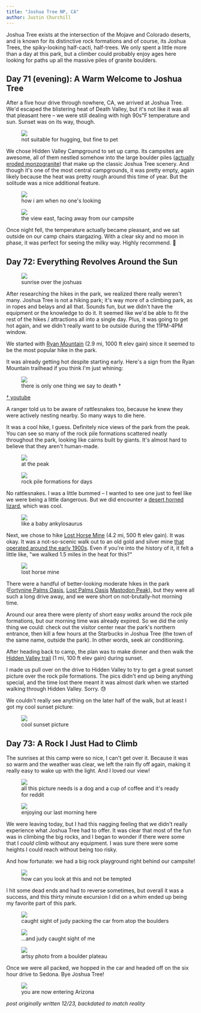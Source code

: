 ```yaml
---
title: "Joshua Tree NP, CA"
author: Justin Churchill
---
```

Joshua Tree exists at the intersection of the Mojave and Colorado deserts, and is known for its distinctive rock formations and of course, its Joshua Trees, the spiky-looking half-cacti, half-trees. We only spent a little more than a day at this park, but a climber could probably enjoy ages here looking for paths up all the massive piles of granite boulders.
<!--end_excerpt-->

## Day 71 (evening): A Warm Welcome to Joshua Tree
<!-- 8/30 -->

After a five hour drive through nowhere, CA, we arrived at Joshua Tree. We'd escaped the blistering heat of Death Valley, but it's not like it was all that pleasant here – we were still dealing with high 90s℉ temperature and sun. Sunset was on its way, though.

<!-- me inspecting a joshua tree -->
<figure>
    <img src="https://lh3.googleusercontent.com/pw/AL9nZEWQztZnx0uB6KmIlf89chM-PL08xqmphxqSG6A9WT0fcOEq_G0kTUaPPO33kHzGCV-a9nDeXwyY52So2_yhnc6iZznjxMqqJI3ncPNPkSopgXGroeoCdUJrDTwd9HVIaBA0CZsOEDBYaR2PgNCPTMyvbA=w1078-h1436-no?authuser=0">
    <figcaption>not suitable for hugging, but fine to pet</figcaption>
</figure>

We chose Hidden Valley Campground to set up camp. Its campsites are awesome, all of them nestled somehow into the large boulder piles ([actually eroded monzogranite](https://www.nps.gov/jotr/learn/nature/geologicformations.htm)) that make up the classic Joshua Tree scenery. And though it's one of the most central campgrounds, it was pretty empty, again likely because the heat was pretty rough around this time of year. But the solitude was a nice additional feature.

<!-- me monkeying around at camp -->
<figure>
    <img src="https://lh3.googleusercontent.com/pw/AL9nZEXd1t6QO07beS0uG-jGLxBAaE3JW-QPazvkDN0wSV1AIXh5_H_OPJx_xgfleJb6A9sa-jITNDL24NaLAT0mKMPEFwFkiR5W2LWAUQnJ6w2p-QW2gQnQnoZY09wJwxqrRJBMl6d_wFElNgyl0hLg5PZVFA=w1916-h1436-no?authuser=0">
    <figcaption>how i am when no one's looking</figcaption>
</figure>

<!-- sunset view from campsite -->
<figure>
    <img src="https://lh3.googleusercontent.com/pw/AL9nZEVJneAfBt1MyoLFNYLr7ptdhPU3uGiWw6U9GVaFIBsrxDsYHYHNIIJoBUE1pOImVynluLDLukTSoHLFU4y4tjnFAJJKFNwUOPCYC-JZCOqiyj85VEq6yHi1xz7vBbIMf5OHoYnf8wRmeFD4vg2CGGo08A=w1916-h1436-no?authuser=0">
    <figcaption>the view east, facing away from our campsite</figcaption>
</figure>

Once night fell, the temperature actually became pleasant, and we sat outside on our camp chairs stargazing. With a clear sky and no moon in phase, it was perfect for seeing the milky way. Highly recommend. 🌌

## Day 72: Everything Revolves Around the Sun
<!-- 8/31 -->

<!-- sunrise view from campsite -->
<figure>
    <img src="https://lh3.googleusercontent.com/pw/AL9nZEWO4spPRFcPje8GZTuulWwKnX6kRxjPBtROAzQ9lEUC2YsFWVkqlwnqshWagBiUi0lLRBJiKjo6IYPp97rhMDqjR1KFgh7Ti96PFMe2BJLYnjwZn_XL3R3p8HVICKsdz6uD2sgRKIMWU7WpXCwUj06a0Q=w1916-h1436-no?authuser=0">
    <figcaption>sunrise over the joshuas</figcaption>
</figure>

After researching the hikes in the park, we realized there really weren't many. Joshua Tree is not a hiking park; it's way more of a climbing park, as in ropes and belays and all that. Sounds fun, but we didn't have the equipment or the knowledge to do it. It seemed like we'd be able to fit the rest of the hikes / attractions all into a single day. Plus, it was going to get hot again, and we didn't really want to be outside during the 11PM-4PM window.

We started with [Ryan Mountain](https://www.alltrails.com/explore/trail/us/california/ryan-mountain-trail) (2.9 mi, 1000 ft elev gain) since it seemed to be the most popular hike in the park.

It was already getting hot despite starting early. Here's a sign from the Ryan Mountain trailhead if you think I'm just whining:

<!-- do not die today sign -->
<figure>
    <img src="https://lh3.googleusercontent.com/pw/AL9nZEWXk6ofKhqwox5l3XJfLvqCjPA9IlwmfUtAn5R0v4BWMw6VoAk49CJ6jHgSqMUYFy3dEy7ikQpMySxMlvfMG2yV_FS19u5bjnnUdvBtp1RwBUlV-Qd3-7DG_S2pVqmp_TtEYryI_QxJju02oQYSmY2mEw=w1916-h1436-no?authuser=0">
    <figcaption>there is only one thing we say to death †</figcaption>
</figure>

[† youtube](https://youtu.be/BqihaEPq_lY)

A ranger told us to be aware of rattlesnakes too, because he knew they were actively nesting nearby. So many ways to die here.

It was a cool hike, I guess. Definitely nice views of the park from the peak. You can see so many of the rock pile formations scattered neatly throughout the park, looking like cairns built by giants. It's almost hard to believe that they aren't human-made.

<!-- judy posing with ryan mountain sign -->
<figure>
    <img src="https://lh3.googleusercontent.com/pw/AL9nZEUCI4sWybah5EEXjXGPDjkaSDZWuyoNse7QAQapFJZzB3EhcBzhcy2NnrPbqnt9i3674Qg4uj0xnlmtN89IpagCUzU1zmUSmqT6RtT8Wq8cCBE5jA9nxFNMQ7HUhdwtzb_6y8stW0cnsL1AqbtYcfc0yg=w1916-h1436-no?authuser=0">
    <figcaption>at the peak</figcaption>
</figure>

<!-- me with ryan mountain view in the background -->
<figure>
    <img src="https://lh3.googleusercontent.com/pw/AL9nZEXnQP7sj7DNJUzwXtL_8XyKeBMG3DwieEEuAQ_Sfv058ffsgW-cMVzcac72Ckj1GXSmhvQHProTtugrreCvNQfES00URsQJiGxnmwWq3aGrX0nqlBiLwu0-QLv4hvSt8vv9tHC4tX7somwQCRLXIqAHiA=w1916-h1436-no?authuser=0">
    <figcaption>rock pile formations for days</figcaption>
</figure>

No rattlesnakes. I was a little bummed – I wanted to see one just to feel like we were being a little dangerous. But we did encounter a [desert horned lizard](https://en.wikipedia.org/wiki/Desert_horned_lizard), which was cool.

<!-- horned lizard we spotted -->
<figure>
    <img src="https://lh3.googleusercontent.com/pw/AL9nZEXkxvtH7yxxG6WrEKXgO7AAxbGA-1LNtJfCL4UZBMeON7SR1FNzintRc7Knc_3UGovzPKoE2iveU7BWbIidKrN0sY51kPuVp_A8jJ29YlSk3Wqa6sN8pZ-AKieNfMWADTuOgLO6hqSn-Ka2DWT0GuUMag=w1078-h1436-no?authuser=0">
    <figcaption>like a baby ankylosaurus</figcaption>
</figure>

Next, we chose to hike [Lost Horse Mine](https://www.alltrails.com/explore/trail/us/california/lost-horse-mine--2) (4.2 mi, 500 ft elev gain). It was okay. It was a not-so-scenic walk out to an old gold and silver mine [that operated around the early 1900s](https://www.nps.gov/jotr/learn/historyculture/lhmine.htm). Even if you're into the history of it, it felt a little like, "we walked 1.5 miles in the heat for this?"

<!-- lost horse mine -->
<figure>
    <img src="https://lh3.googleusercontent.com/pw/AL9nZEV_WJ1ec5B-ObvcwlP8hkB1ybDn4fTvoQBkb3J3FMMyMX1N_k0VhE0kvH5WEL9-jmK3fhq9X3ZahFXpCc6JkiNc6wM2i4QrK27tk-ENridVJcFYVIH-nhUsc5M8dyUJOIhOsQeYQ__c7ip-8cLe6y2yWA=w1916-h1436-no?authuser=0">
    <figcaption>lost horse mine</figcaption>
</figure>

There were a handful of better-looking moderate hikes in the park ([Fortynine Palms Oasis](https://www.alltrails.com/trail/us/california/fortynine-palms-oasis-trail--2), [Lost Palms Oasis](https://www.alltrails.com/trail/us/california/lost-palms-oasis--4) [Mastodon Peak](https://www.alltrails.com/trail/us/california/mastodon-peak)), but they were all such a long drive away, and we were short on not-brutally-hot morning time.

Around our area there were plenty of short easy _walks_ around the rock pile formations, but our morning time was already expired. So we did the only thing we could: check out the visitor center near the park's northern entrance, then kill a few hours at the Starbucks in Joshua Tree (the town of the same name, outside the park). In other words, seek air conditioning.

After heading back to camp, the plan was to make dinner and then walk the [Hidden Valley trail](https://www.alltrails.com/trail/us/california/hidden-valley--3) (1 mi, 100 ft elev gain) during sunset.

I made us pull over on the drive to Hidden Valley to try to get a great sunset picture over the rock pile formations. The pics didn't end up being anything special, and the time lost there meant it was almost dark when we started walking through Hidden Valley. Sorry. 😓

We couldn't really see anything on the later half of the walk, but at least I got my cool sunset picture:

<!-- sunset with stars from hidden valley -->
<figure>
    <img src="https://lh3.googleusercontent.com/pw/AL9nZEWWgahZ4RrKLoRrdP9eQlXEJHDLzJY59L1qaRsIBZLZJEHSVp3uuPXCX4PsKO8BVaQjVlipkY5k8dRTKK2CdQPQ25LvwWvDOLfU3JhOzzXsmPhCDCMT2wXC7DMIp_Me9aMRnqqisdQLM9TZ29Nb2p0X-Q=w1916-h1436-no?authuser=0">
    <figcaption>cool sunset picture</figcaption>
</figure>

## Day 73: A Rock I Just Had to Climb
<!-- 9/1 -->

The sunrises at this camp were so nice, I can't get over it. Because it was so warm and the weather was clear, we left the rain fly off again, making it really easy to wake up with the light. And I loved our view!

<!-- sunrise again at camp, this time from the inside of the tent -->
<figure>
    <img src="https://lh3.googleusercontent.com/pw/AL9nZEX7ac8eXPCXsJD7ZD8bop6exoWyygqg0CU1tyCCqmYiDHeXBgUardmRRnahZ-7y7s3ZCqHq8OLjamK6pxA_5HuWKq_cPjz_5JMHxr4OJjcH53lQhc1tm1B0sYRZ72esdA58QHrpgcjNvqjAZs0LXdZ3BQ=w1916-h1436-no?authuser=0">
    <figcaption>all this picture needs is a dog and a cup of coffee and it's ready for reddit</figcaption>
</figure>

<!-- selfie with the sunrise -->
<figure>
    <img src="https://lh3.googleusercontent.com/pw/AL9nZEVMDKc1SyCguIDgmMBvg_ixJOrrs5HvAR9cYmN4XvopC3qWOOKzYw9JX_gI9sT4HmapyujkGv1j6VgtS__JJfnNpJI0NSPU4rAEMHxvQdYdtbJjmKi0y68i7PMeMIqvgLu7Xxh9dWtQaSAGLlXO1zEing=w1912-h1436-no?authuser=0">
    <figcaption>enjoying our last morning here</figcaption>
</figure>

We were leaving today, but I had this nagging feeling that we didn't really experience what Joshua Tree had to offer. It was clear that most of the fun was in climbing the big rocks, and I began to wonder if there were some that I _could_ climb without any equipment. I was sure there were some heights I could reach without being too risky.

And how fortunate: we had a big rock playground right behind our campsite!

<!-- boulders I felt like I could climb -->
<figure>
    <img src="https://lh3.googleusercontent.com/pw/AL9nZEV9agGQjXoUFaAeIGv-3ZWb3OcXo7zdwWUfSfHEaS0Gu_nXRNtfwtthT0CBj4m_wCwnfmirFoGCb5t8mxYTTN1LmQiDXNhr1fPSB1WE-Lp89uI5O59KIOBwlCR7oRF5_mz9UIZBB2-q4QVh3D-161UyGw=w1078-h1436-no?authuser=0">
    <figcaption>how can you look at this and not be tempted</figcaption>
</figure>

I hit some dead ends and had to reverse sometimes, but overall it was a success, and this thirty minute excursion I did on a whim ended up being my favorite part of this park.

<!-- pic of our campsite from atop the boulders -->
<figure>
    <img src="https://lh3.googleusercontent.com/pw/AL9nZEXNV9WhtFcyWDYoUwxQxb4_mfePyuhWpb4kDjqdqygpgvxuFfByoitmET4-y0Xi4Jo-uLXiN79zHZRxAKhWGqCdjEY-egcNZFE184eyqmUEXtgUaJSnmw5GH1NERqUkg1a8oH7NlQ0FNZ-jjPed07KBdw=w1916-h1436-no?authuser=0">
    <figcaption>caught sight of judy packing the car from atop the boulders</figcaption>
</figure>

<!-- spot me amongst the boulders -->
<figure>
    <img src="https://lh3.googleusercontent.com/pw/AL9nZEUL5DTJ2ADISjsa7pcpmoSaaF5d2x_CzwITUvroA-EFLCG9WfJNovElaXIIbHfULrRUJE8oYILv9dyt25n-A-7DzGPGE-I5dBAn-Vi1s9OcZ_EDVuopVbz1QFM97q5qfBhc5x6q9g81LFhvEhg5NLSTIQ=w1916-h1436-no?authuser=0">
    <figcaption>...and judy caught sight of me</figcaption>
</figure>

<!-- artsy photo of the joshua tree landscape from on top of the boulders -->
<figure>
    <img src="https://lh3.googleusercontent.com/pw/AL9nZEXwwdndr6asJKWMiv9NU-RS7oC2z9fFtNrHphxe7mYQBqbnhSyBACB7tY5KPMZ-EDIPzjFReDkJrcHZvGJ2xFEuEo_2ClevkS2QadFY-03_oFf8oLQhtwCrZjQ11NkGKieBVy9_AuUnlss0-NweLXD8BQ=w1916-h1436-no?authuser=0">
    <figcaption>artsy photo from a boulder plateau</figcaption>
</figure>

Once we were all packed, we hopped in the car and headed off on the six hour drive to Sedona. Bye Joshua Tree!

<!-- saguaros as we enter arizona -->
<figure>
    <img src="https://lh3.googleusercontent.com/pw/AL9nZEWrWy6cxitgE1HIj1qLOGqRYw2wjRkebj5nZOevMq3dkM9f1V4h0PvRHYiYY7a253a3f5XVsIMh6VMqJNQPxcOJzr6k2o-hamnmoaR9KZsjeptV7dgelVFajQMMmRplyVvII87szI5al7g7ncjVEOiglA=w1916-h1436-no?authuser=0">
    <figcaption>you are now entering Arizona</figcaption>
</figure>

_post originally written 12/23, backdated to match reality_
